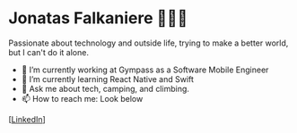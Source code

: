 # Jonatas Falkaniere 👨🏻‍💻

Passionate about technology and outside life, trying to make a better world, but I can't do it alone. 

- 🔭 I’m currently working at Gympass as a Software Mobile Engineer 
- 🌱 I’m currently learning React Native and Swift
- 💬 Ask me about tech, camping, and climbing.
- 📫 How to reach me: Look below

[[LinkedIn](https://www.linkedin.com/in/jonatasfalkaniere)]
